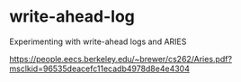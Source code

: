 # write-ahead-log
Experimenting with write-ahead logs and ARIES

https://people.eecs.berkeley.edu/~brewer/cs262/Aries.pdf?msclkid=96535deacefc11ecadb4978d8e4e4304
